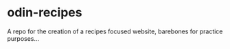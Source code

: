 # odin-recipes
A repo for the creation of a  recipes focused website, barebones for practice purposes...
